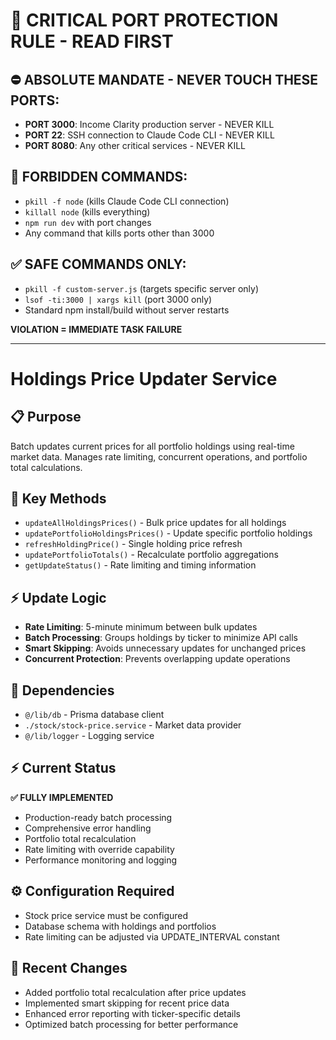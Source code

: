 # 🚨 CRITICAL PORT PROTECTION RULE - READ FIRST

## ⛔ ABSOLUTE MANDATE - NEVER TOUCH THESE PORTS:
- **PORT 3000**: Income Clarity production server - NEVER KILL
- **PORT 22**: SSH connection to Claude Code CLI - NEVER KILL  
- **PORT 8080**: Any other critical services - NEVER KILL

## 🚫 FORBIDDEN COMMANDS:
- `pkill -f node` (kills Claude Code CLI connection)
- `killall node` (kills everything)
- `npm run dev` with port changes
- Any command that kills ports other than 3000

## ✅ SAFE COMMANDS ONLY:
- `pkill -f custom-server.js` (targets specific server only)
- `lsof -ti:3000 | xargs kill` (port 3000 only)
- Standard npm install/build without server restarts

**VIOLATION = IMMEDIATE TASK FAILURE**

---

# Holdings Price Updater Service

## 📋 Purpose
Batch updates current prices for all portfolio holdings using real-time market data. Manages rate limiting, concurrent operations, and portfolio total calculations.

## 🔧 Key Methods
- `updateAllHoldingsPrices()` - Bulk price updates for all holdings
- `updatePortfolioHoldingsPrices()` - Update specific portfolio holdings
- `refreshHoldingPrice()` - Single holding price refresh
- `updatePortfolioTotals()` - Recalculate portfolio aggregations
- `getUpdateStatus()` - Rate limiting and timing information

## ⚡ Update Logic
- **Rate Limiting**: 5-minute minimum between bulk updates
- **Batch Processing**: Groups holdings by ticker to minimize API calls
- **Smart Skipping**: Avoids unnecessary updates for unchanged prices
- **Concurrent Protection**: Prevents overlapping update operations

## 🔗 Dependencies
- `@/lib/db` - Prisma database client
- `./stock/stock-price.service` - Market data provider
- `@/lib/logger` - Logging service

## ⚡ Current Status
**✅ FULLY IMPLEMENTED**
- Production-ready batch processing
- Comprehensive error handling
- Portfolio total recalculation
- Rate limiting with override capability
- Performance monitoring and logging

## ⚙️ Configuration Required
- Stock price service must be configured
- Database schema with holdings and portfolios
- Rate limiting can be adjusted via UPDATE_INTERVAL constant

## 📝 Recent Changes
- Added portfolio total recalculation after price updates
- Implemented smart skipping for recent price data
- Enhanced error reporting with ticker-specific details
- Optimized batch processing for better performance